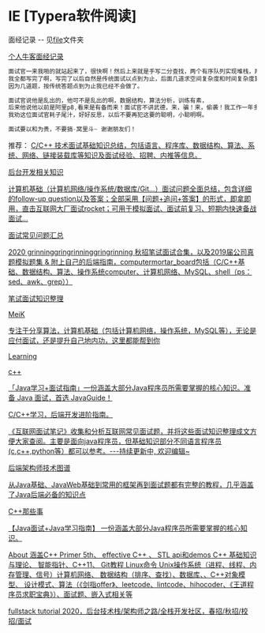 # IE [Typera软件阅读]

面经记录 -- 见[file](https://github.com/834810071/IE/tree/master/file)文件夹

[个人牛客面经记录](https://www.nowcoder.com/profile/8447408/myDiscussPost)

```java
面试官一来我啪的就站起来了，很快啊！然后上来就是手写二分查找，两个有序队列实现堆栈，两数之和，
我全都写完了啊，写完了以后自然是传统面试以点到为止，后面几道求空间复杂度和时间复杂度算法就没做了，
因为几道题，按传统答题点到为止我已经不会做了。

面试官说他是乱出的，他可不是乱出的啊，数据结构，算法分析，训练有素，
后来他说他以前是阿里p8,看来是有备而来！面试官不讲武德，来，骗！来，偷袭！我工作一年多的菜狗，这好吗，这不好，
我劝这位面试官耗子尾汁，好好反思，以后不要再犯这要的聪明，小聪明啊。

面试要以和为贵，不要搞-窝里斗~ 谢谢朋友们！
```

推荐： [C/C++ 技术面试基础知识总结，包括语言、程序库、数据结构、算法、系统、网络、链接装载库等知识及面试经验、招聘、内推等信息。](https://github.com/huihut/interview)

[后台开发相关知识](https://github.com/twomonkeyclub/BackEnd)

[计算机基础（计算机网络/操作系统/数据库/Git...）面试问题全面总结，包含详细的follow-up question以及答案；全部采用【问题+追问+答案】的形式，即拿即用，直击互联网大厂面试rocket；可用于模拟面试、面试前复习、短期内快速备战面试...](https://github.com/wolverinn/Waking-Up)

[面试常见问题汇总](https://github.com/Making-It/CS_Review)

[2020 grinninggringrinninggringrinning 秋招笔试面试合集，以及2019届公司真题模拟题集 & 附上自己的后端指南，computermortar_board包括（C/C++基础、数据结构、算法、操作系统computer、计算机网络、MySQL、shell（ps：sed、awk、grep））](https://github.com/Apriluestc/2020)

[笔试面试知识整理](https://github.com/HIT-Alibaba/interview)

[MeiK](https://meik2333.com/posts)

[专注于分享算法，计算机基础（包括计算机网络，操作系统，MySQL等），无论是应付面试，还是提升自己地内功，这里都能帮到你](https://github.com/iamshuaidi/algo-basic)

[Learning](https://github.com/loversgzl/Learning)

[c++](https://github.com/WhiteNotWolf/Skill-Notes)

[「Java学习+面试指南」一份涵盖大部分Java程序员所需要掌握的核心知识。准备 Java 面试，首选 JavaGuide！](https://github.com/Snailclimb/JavaGuide)

[C/C++学习，后端开发进阶指南。](https://github.com/balloonwj/CppGuide)

[《互联网面试笔记》收集和分析互联网常见面试题，并将这些面试知识整理成文方便大家查阅。主要是面向java程序员，但基础知识部分不同语言程序员(c,c++,python等）都可以参考。---持续更新中, 欢迎编辑~](https://github.com/zhengjianglong915/note-of-interview)

[后端架构师技术图谱](https://github.com/xingshaocheng/architect-awesome)

[从Java基础、JavaWeb基础到常用的框架再到面试题都有完整的教程，几乎涵盖了Java后端必备的知识点](https://github.com/ZhongFuCheng3y/3y)

[C++那些事](https://github.com/Light-City/CPlusPlusThings)

[【Java面试+Java学习指南】 一份涵盖大部分Java程序员所需要掌握的核心知识。](https://github.com/AobingJava/JavaFamily)

[About
涵盖C++ Primer 5th、 effective C++ 、 STL api和demos C++ 基础知识与理论、 智能指针、C++11、 Git教程 Linux命令 Unix操作系统（进程、线程、内存管理、信号）计算机网络、 数据结构（排序、查找）、数据库、、C++对象模型、 设计模式、算法（《剑指offer》、leetcode、lintcode、hihocoder、《王道程序员求职宝典》）、面试题、嵌入式相关等](https://github.com/yzhu798/CodingInterviewsNotes)

[fullstack tutorial 2020，后台技术栈/架构师之路/全栈开发社区，春招/秋招/校招/面试](https://github.com/frank-lam/fullstack-tutorial)
